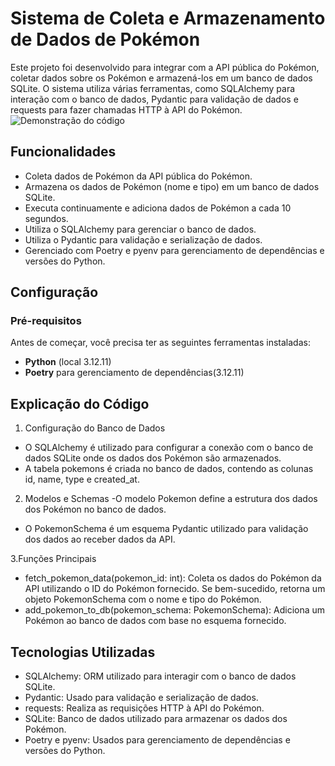 # Sistema de Coleta e Armazenamento de Dados de Pokémon

Este projeto foi desenvolvido para integrar com a API pública do Pokémon, coletar dados sobre os Pokémon e armazená-los em um banco de dados SQLite. O sistema utiliza várias ferramentas, como SQLAlchemy para interação com o banco de dados, Pydantic para validação de dados e requests para fazer chamadas HTTP à API do Pokémon.
![Demonstração do código](Documents/aula18/images/pic.png)
## Funcionalidades

- Coleta dados de Pokémon da API pública do Pokémon.
- Armazena os dados de Pokémon (nome e tipo) em um banco de dados SQLite.
- Executa continuamente e adiciona dados de Pokémon a cada 10 segundos.
- Utiliza o SQLAlchemy para gerenciar o banco de dados.
- Utiliza o Pydantic para validação e serialização de dados.
- Gerenciado com Poetry e pyenv para gerenciamento de dependências e versões do Python.

## Configuração

### Pré-requisitos

Antes de começar, você precisa ter as seguintes ferramentas instaladas:

- **Python** (local 3.12.11)
- **Poetry** para gerenciamento de dependências(3.12.11)

## Explicação do Código
1. Configuração do Banco de Dados
- O SQLAlchemy é utilizado para configurar a conexão com o banco de dados SQLite onde os dados dos Pokémon são armazenados.
- A tabela pokemons é criada no banco de dados, contendo as colunas id, name, type e created_at.

2. Modelos e Schemas
-O modelo Pokemon define a estrutura dos dados dos Pokémon no banco de dados.
- O PokemonSchema é um esquema Pydantic utilizado para validação dos dados ao receber dados da API.

3.Funções Principais
- fetch_pokemon_data(pokemon_id: int): Coleta os dados do Pokémon da API utilizando o ID do Pokémon fornecido. Se bem-sucedido, retorna um objeto PokemonSchema com o nome e tipo do Pokémon.
- add_pokemon_to_db(pokemon_schema: PokemonSchema): Adiciona um Pokémon ao banco de dados com base no esquema fornecido.

## Tecnologias Utilizadas
- SQLAlchemy: ORM utilizado para interagir com o banco de dados SQLite.
- Pydantic: Usado para validação e serialização de dados.
- requests: Realiza as requisições HTTP à API do Pokémon.
- SQLite: Banco de dados utilizado para armazenar os dados dos Pokémon.
- Poetry e pyenv: Usados para gerenciamento de dependências e versões do Python.